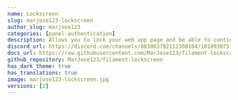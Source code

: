 ```yaml
---
name: Lockscreen
slug: marjose123-lockscreen
author_slug: marjose123
categories: [panel-authentication]
description: Allows you to lock your web app page and be able to continue working after re-login, the same with your computer/laptop.
discord_url: https://discord.com/channels/883083792112300104/1018938751759691827
docs_url: https://raw.githubusercontent.com/MarJose123/filament-lockscreen/1.x/README.md
github_repository: MarJose123/filament-lockscreen
has_dark_theme: true
has_translations: true
image: marjose123-lockscreen.jpg
versions: [2]
---
```

